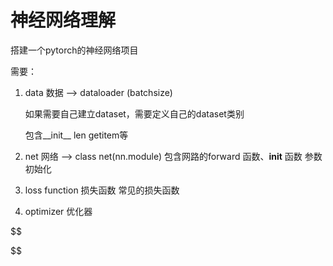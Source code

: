 # 神经网络理解

搭建一个pytorch的神经网络项目



需要：

1. data 数据 --> dataloader (batchsize)

   如果需要自己建立dataset，需要定义自己的dataset类别

   包含__init__ len getitem等

2. net 网络 --> class net(nn.module) 包含网路的forward 函数、__init__ 函数 参数初始化

3. loss function 损失函数 常见的损失函数 

4. optimizer 优化器

$$

$$


